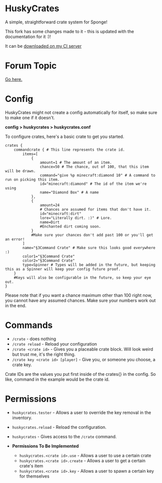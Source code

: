 # HuskyCrates
A simple, straightforward crate system for Sponge!

This fork has some changes made to it  - this is updated with the documentation for it :)!

It can be [downloaded on my CI server](http://ci.communitybuilt.net:8080/job/HuskyCrates/)

# Forum Topic
[Go here.](https://forums.spongepowered.org/t/huskycrates-cratesreloaded-but-free-or-something/16433)

# Config
HuskyCrates might not create a config automatically for itself, so make sure to make one if it doesn't.

**config > huskycrates > huskycrates.conf**

To configure crates, here's a basic crate to get you started.

```
crates {
    commandcrate { # This line represents the crate id.
        items=[
            {
                amount=1 # The amount of an item.
                chance=50 # The chance, out of 100, that this item will be drawn.
                command="give %p minecraft:diamond 10" # A command to run on picking this item.
                id="minecraft:diamond" # The id of the item we're using
                name="Diamond Box" # A name
            },
            {
                amount=24
                # Chances are assumed for items that don't have it.
                id="minecraft:dirt"
                lore="Literally dirt. :)" # Lore.
                name=Dirt 
                #Enchanted dirt coming soon.
            }
            #Make sure your chances don't add past 100 or you'll get an error!
        ]
        name="§3Command Crate" # Make sure this looks good everywhere :)
        color1="§3Command Crate" 
        color2="§3Command Crate" 
        type=Spinner # Types will be added in the future, but keeping this as a Spinner will keep your config future proof.
    }
    #Keys will also be configurable in the future, so keep your eye out.
}
```
Please note that if you want a chance maximum other than 100 right now, you cannot have any assumed chances. Make sure your numbers work out in the end.

# Commands
- `/crate` - does nothing
- `/crate reload` - Reload your configuration
- `/crate <crate id>` - Gives you a placeable crate block. Will look weird but trust me, it's the right thing.
- `/crate key <crate id> [player]` - Give you, or someone you choose, a crate key.

Crate IDs are the values you put first inside of the crates{} in the config. So like, command in the example would be the crate id.

# Permissions
- `huskycrates.tester` - Allows a user to override the key removal in the inventory.
- `huskycrates.reload` - Reload the configuration.
- `huskycrates` - Gives access to the `/crate` command.

- **Permissions To Be Implemented**
  - `huskycrates.<crate id>.use` - Allows a user to use a certain crate
  - `huskycrates.<crate id>.create` - Allows a user to get a certain crate's item
  - `huskycrates.<crate id>.key` - Allows a user to spawn a certain key for themselves
